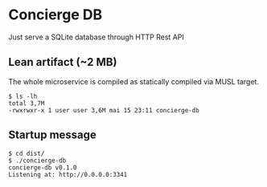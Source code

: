 # Concierge DB

Just serve a SQLite database through HTTP Rest API

## Lean artifact (~2 MB)
The whole microservice is compiled as statically compiled via MUSL target.
```
$ ls -lh
total 3,7M
-rwxrwxr-x 1 user user 3,6M mai 15 23:11 concierge-db
```

## Startup message
```
$ cd dist/
$ ./concierge-db 
concierge-db v0.1.0
Listening at: http://0.0.0.0:3341
```

